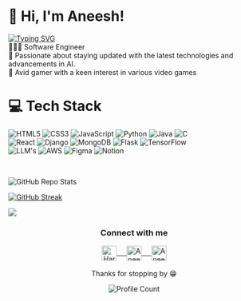 <!-- Level 3: Add custom code -->

# 👋 Hi, I'm Aneesh!
<a href="https://git.io/typing-svg"><img src="https://readme-typing-svg.demolab.com?font=Fira+Code&pause=1000&width=435&lines=Full-stack+Developer;Master's+graduate+in+Software+Engineering++from+Arizona+State+University.;Currently+learning+Generative+AI." alt="Typing SVG" />
</a>
<br/>
👩🏻‍💻 Software Engineer<br/>
🎨 Passionate about staying updated with the latest technologies and advancements in AI.<br/>
👾 Avid gamer with a keen interest in various video games<br/>

# 💻 Tech Stack
<!-- Badges from https://github.com/Ileriayo/markdown-badges -->
![HTML5](https://img.shields.io/badge/html5-%23E34F26.svg?style=for-the-badge&logo=html5&logoColor=white)
![CSS3](https://img.shields.io/badge/css3-%231572B6.svg?style=for-the-badge&logo=css3&logoColor=white)
![JavaScript](https://img.shields.io/badge/javascript-%23323330.svg?style=for-the-badge&logo=javascript&logoColor=%23F7DF1E)
![Python](https://img.shields.io/badge/python-3670A0?style=for-the-badge&logo=python&logoColor=ffdd54)
![Java](https://img.shields.io/badge/java-%23ED8B00.svg?style=for-the-badge&logo=openjdk&logoColor=white)
![C](https://img.shields.io/badge/c-%2300599C.svg?style=for-the-badge&logo=c&logoColor=white)<br/>
![React](https://img.shields.io/badge/react-%2320232a.svg?style=for-the-badge&logo=react&logoColor=%2361DAFB)
![Django](https://img.shields.io/badge/Django-%23007ACC.svg?style=for-the-badge&logo=django&logoColor=white)
![MongoDB](https://img.shields.io/badge/-MongoDB-E10098?style=for-the-badge&logo=mongodb&logoColor=white)
![Flask](https://img.shields.io/badge/Flask-%2338B2AC.svg?style=for-the-badge&logo=flask&logoColor=white)
![TensorFlow](https://img.shields.io/badge/TensorFlow-DB7093?style=for-the-badge&logo=tensorflow&logoColor=white)<br/>
![LLM's](https://img.shields.io/badge/-jest-%23C21325?style=for-the-badge&logo=ai&logoColor=white)
![AWS](https://img.shields.io/badge/-cypress-%23E5E5E5?style=for-the-badge&logo=AWS&logoColor=058a5e)
![Figma](https://img.shields.io/badge/figma-%23F24E1E.svg?style=for-the-badge&logo=figma&logoColor=white)
![Notion](https://img.shields.io/badge/Notion-%23000000.svg?style=for-the-badge&logo=notion&logoColor=white)

<br/>

<p align="center">

![GitHub Repo Stats](https://github-readme-stats.vercel.app/api?username=aneesh2411&show_icons=true)

[![GitHub Streak](https://github-readme-streak-stats-salesp07.vercel.app?user=aneesh2411&hide_border=true)](https://git.io/streak-stats)

<img src="https://github-readme-stats.vercel.app/api/top-langs/?username=aneesh2411&show_icons=true" />

 </p>

<!--
 - 📫 How to reach me:
<p><a href="https://https:///"><img src="https://img.shields.io/badge/website-black.svg?style=for-the-badge&logo=jekyll&logoColor=white" height=35></a>
<a href="https://github.com/Harshak777"><img src="https://img.shields.io/badge/github-black.svg?&style=for-the-badge&logo=github&logoColor=whitee" height=35></a> 
<a href="https://linkedin.com/in/Harshakkrishnaa777"><img src="https://img.shields.io/badge/linkedin-black.svg?&style=for-the-badge&logo=linkedin&logoColor=white" height=35></a>
<a href="https://www.facebook.com/Harshakkrishnaak/"><img src="https://img.shields.io/badge/facebook-black.svg?style=for-the-badge&logo=facebook&logoColor=white" height=35></a>
<a href="https://telegram.me/harshak777"><img src="https://img.shields.io/badge/telegram-black.svg?style=for-the-badge&logo=telegram&logoColor=white" height=35></a>
</p>
-->

<div align="center">
  <h3 align="center">Connect with me</h3> 
</div>
<p align="center">
 <a href="https://linkedin.com/in/aneesh24/" target="blank">
  <img align="center" alt="Harshak's LinkedIn" width="30px" src="https://www.vectorlogo.zone/logos/linkedin/linkedin-icon.svg" /> &nbsp; &nbsp;
 </a>
 <a href="https://www.instagram.com/aneesh_kalisapudi/" target="blank">
  <img align="center" alt="Aneesh's Instagram" width="30px" src="https://www.vectorlogo.zone/logos/instagram/instagram-icon.svg" /> &nbsp; &nbsp;
 </a>
 <a href="https://www.facebook.com/Kalisapudi.Aneesh/" target="blank">
  <img align="center" alt="Aneesh's Facebook" width="30px" src="https://www.vectorlogo.zone/logos/facebook/facebook-icon.svg" />
 </a> 
  <br/>
  <br/>
  Thanks for stopping by 😁<br/>
</p>
<p align="center"><img alt="Profile Count" src="https://komarev.com/ghpvc/?username=Aneesh2411&color=brightgreen&style=flat-square" />  </p>
